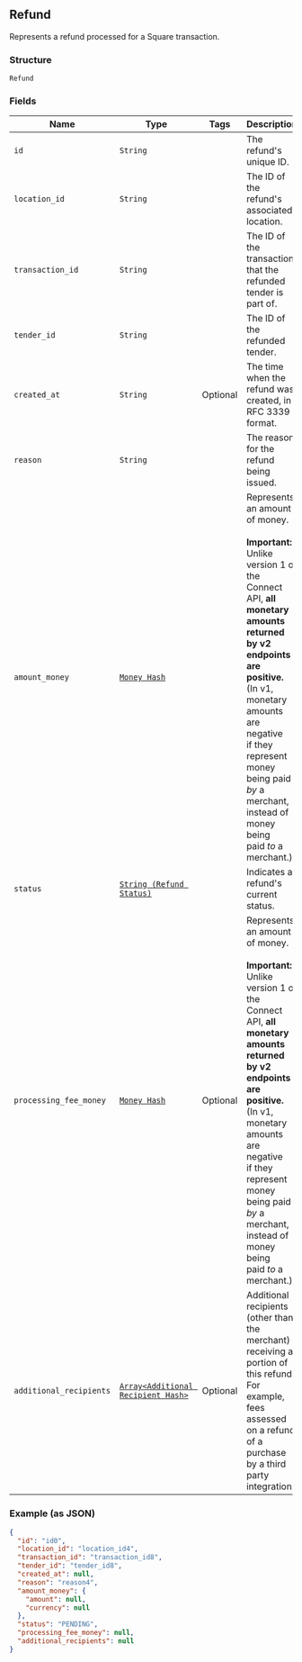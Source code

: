 ## Refund

Represents a refund processed for a Square transaction.

### Structure

`Refund`

### Fields

| Name | Type | Tags | Description |
|  --- | --- | --- | --- |
| `id` | `String` |  | The refund's unique ID. |
| `location_id` | `String` |  | The ID of the refund's associated location. |
| `transaction_id` | `String` |  | The ID of the transaction that the refunded tender is part of. |
| `tender_id` | `String` |  | The ID of the refunded tender. |
| `created_at` | `String` | Optional | The time when the refund was created, in RFC 3339 format. |
| `reason` | `String` |  | The reason for the refund being issued. |
| `amount_money` | [`Money Hash`](/doc/models/money.md) |  | Represents an amount of money.<br><br>__Important:__ Unlike version 1 of the Connect API, __all monetary amounts<br>returned by v2 endpoints are positive.__ (In v1, monetary amounts are negative<br>if they represent money being paid _by_ a merchant, instead of money being<br>paid _to_ a merchant.) |
| `status` | [`String (Refund Status)`](/doc/models/refund-status.md) |  | Indicates a refund's current status. |
| `processing_fee_money` | [`Money Hash`](/doc/models/money.md) | Optional | Represents an amount of money.<br><br>__Important:__ Unlike version 1 of the Connect API, __all monetary amounts<br>returned by v2 endpoints are positive.__ (In v1, monetary amounts are negative<br>if they represent money being paid _by_ a merchant, instead of money being<br>paid _to_ a merchant.) |
| `additional_recipients` | [`Array<Additional Recipient Hash>`](/doc/models/additional-recipient.md) | Optional | Additional recipients (other than the merchant) receiving a portion of this refund.<br>For example, fees assessed on a refund of a purchase by a third party integration. |

### Example (as JSON)

```json
{
  "id": "id0",
  "location_id": "location_id4",
  "transaction_id": "transaction_id8",
  "tender_id": "tender_id8",
  "created_at": null,
  "reason": "reason4",
  "amount_money": {
    "amount": null,
    "currency": null
  },
  "status": "PENDING",
  "processing_fee_money": null,
  "additional_recipients": null
}
```

